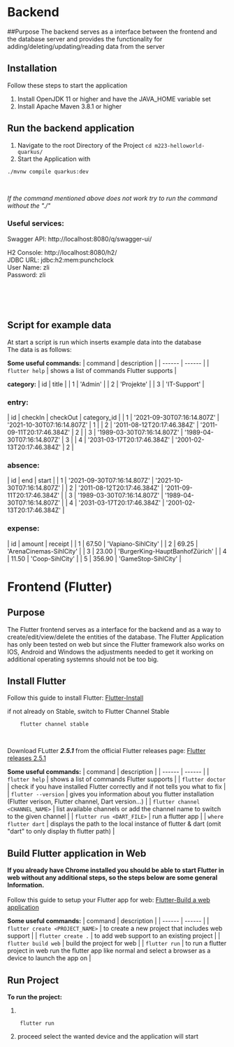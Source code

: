 # Backend

##Purpose
The backend serves as a interface between the frontend and the database server and provides the functionality for adding/deleting/updating/reading data from the server

## Installation
Follow these steps to start the application
1. Install OpenJDK 11 or higher and have the JAVA_HOME variable set 
2. Install Apache Maven 3.8.1 or higher

## Run the backend application
1. Navigate to the root Directory of the Project
`cd m223-helloworld-quarkus/`
2. Start the Application with 
```shell script
./mvnw compile quarkus:dev
```
<br/>

_If the command mentioned above does not work try to run the command without the "./"_

### Useful services:

Swagger API: http://localhost:8080/q/swagger-ui/

H2 Console: http://localhost:8080/h2/ <br/>
JDBC URL: jdbc:h2:mem:punchclock <br/>
User Name: zli <br/>
Password: zli

<br/>
<br/>
<br/>

## Script for example data
At start a script is run which inserts example data into the database <br/>
The data is as follows:
<br/>

**Some useful commands:**
| command | description |
| ------ | ------ |
| `flutter help` | shows a list of commands Flutter supports |
<br/>

**category:**
| id | title |
| 1 | 'Admin' |
| 2 | 'Projekte' |
| 3 | 'IT-Support' |
<br/>
### entry:
| id | checkIn | checkOut | category_id |
| 1 | '2021-09-30T07:16:14.807Z' | '2021-10-30T07:16:14.807Z' | 1 |
| 2 | '2011-08-12T20:17:46.384Z' | '2011-09-11T20:17:46.384Z' | 2 |
| 3 | '1989-03-30T07:16:14.807Z' | '1989-04-30T07:16:14.807Z' | 3 |
| 4 | '2031-03-17T20:17:46.384Z' | '2001-02-13T20:17:46.384Z' | 2 |
### absence:
| id | end | start |
| 1 | '2021-09-30T07:16:14.807Z' | '2021-10-30T07:16:14.807Z' |
| 2 | '2011-08-12T20:17:46.384Z' | '2011-09-11T20:17:46.384Z' |
| 3 | '1989-03-30T07:16:14.807Z' | '1989-04-30T07:16:14.807Z' |
| 4 | '2031-03-17T20:17:46.384Z' | '2001-02-13T20:17:46.384Z' |
### expense:
| id | amount | receipt |
| 1 | 67.50 | 'Vapiano-SihlCity' |
| 2 | 69.25 | 'ArenaCinemas-SihlCity' |
| 3 | 23.00 | 'BurgerKing-HauptBanhofZürich' |
| 4 | 11.50 | 'Coop-SihlCity' |
| 5 | 356.90 | 'GameStop-SihlCity'  |


# Frontend (Flutter)
## Purpose
The Flutter frontend serves as a interface for the backend and as a way to create/edit/view/delete the entities of the database.
The Flutter Application has only been tested on web but since the Flutter framework also works on IOS, Android and Windows the adjustments needed to get it working on additional operating systemns should not be too big.

## Install Flutter
Follow this guide to install Flutter: 
[Flutter-Install](https://flutter.dev/docs/get-started/install)<br/>

if not already on Stable, switch to Flutter Channel Stable<br/>
```shell script
    flutter channel stable
```
<br/>

Download FLutter **_2.5.1_** from the official Flutter releases page: [Flutter releases 2.5.1](https://flutter.dev/docs/development/tools/sdk/releases)<br/>

**Some useful commands:**
| command | description |
| ------ | ------ |
| `flutter help` | shows a list of commands Flutter supports |
| `flutter doctor` | check if you have installed Flutter correctly and if not tells you what to fix |
| `flutter --version` | gives you information about you flutter installation (Flutter verison, Flutter channel, Dart version...) |
| `flutter channel <CHANNEL_NAME>` | list available channels or add the channel name to switch to the given channel |
| `flutter run <DART_FILE>` | run a flutter app |
| `where flutter dart` | displays the path to the local instance of flutter & dart (omit "dart" to only display th flutter path) |

## Build Flutter application in Web
**If you already have Chrome installed you should be able to start Flutter in web without any additional steps, so the steps below are some general Information.**
<br/>
<br/>
Follow this guide to setup your Flutter app for web: [Flutter-Build a web application](https://flutter.dev/docs/get-started/web)

**Some useful commands:**
| command | description |
| ------ | ------ |
| `flutter create <PROJECT_NAME>` | to create a new project that includes web support |
| `flutter create .` | to add web support to an existing project |
| `flutter build web` | build the project for web |
| `flutter run` | to run a flutter project in web run the flutter app like normal and select a browser as a device to launch the app on |

## Run Project
**To run the project:**

1. 
```shell script
    flutter run
```
2. proceed select the wanted device and the application will start

